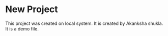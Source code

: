 # New Project

This project was created on local system.
It is created by Akanksha shukla.
It is a demo file.
